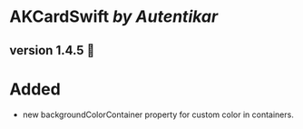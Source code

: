 # AKCardSwift *by Autentikar*

## version 1.4.5 :rocket:

# Added
* new backgroundColorContainer property for custom color in containers.
